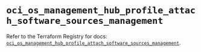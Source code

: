 # `oci_os_management_hub_profile_attach_software_sources_management`

Refer to the Terraform Registry for docs: [`oci_os_management_hub_profile_attach_software_sources_management`](https://registry.terraform.io/providers/hashicorp/oci/7.19.0/docs/resources/os_management_hub_profile_attach_software_sources_management).
